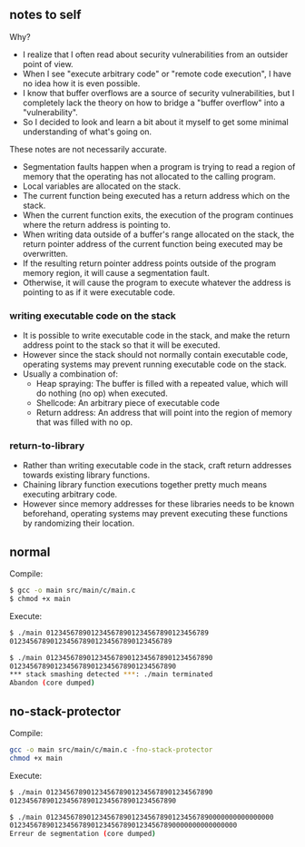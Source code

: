 ## notes to self

Why?

- I realize that I often read about security vulnerabilities from an outsider point of view.
- When I see "execute arbitrary code" or "remote code execution", I have no idea how it is even possible.
- I know that buffer overflows are a source of security vulnerabilities, but I completely lack the theory on how to bridge a "buffer overflow" into a "vulnerability".
- So I decided to look and learn a bit about it myself to get some minimal understanding of what's going on.

These notes are not necessarily accurate.

- Segmentation faults happen when a program is trying to read a region of memory that the operating has not allocated to the calling program.
- Local variables are allocated on the stack.
- The current function being executed has a return address which on the stack.
- When the current function exits, the execution of the program continues where the return address is pointing to.
- When writing data outside of a buffer's range allocated on the stack,
  the return pointer address of the current function being executed may be overwritten.
- If the resulting return pointer address points outside of the program memory region, it will cause a segmentation fault.
- Otherwise, it will cause the program to execute whatever the address is pointing to as if it were executable code.

### writing executable code on the stack

- It is possible to write executable code in the stack, and make the return address point to the stack so that it will be executed.
- However since the stack should not normally contain executable code, operating systems may prevent running executable code on the stack.
- Usually a combination of:
  - Heap spraying: The buffer is filled with a repeated value, which will do nothing (no op) when executed.
  - Shellcode: An arbitrary piece of executable code
  - Return address: An address that will point into the region of memory that was filled with no op.

### return-to-library

- Rather than writing executable code in the stack, craft return addresses towards existing library functions.
- Chaining library function executions together pretty much means executing arbitrary code.
- However since memory addresses for these libraries needs to be known beforehand, operating systems may prevent executing these functions by randomizing their location.

## normal

Compile:

```sh
$ gcc -o main src/main/c/main.c
$ chmod +x main
```

Execute:

```sh
$ ./main 0123456789012345678901234567890123456789
0123456789012345678901234567890123456789

$ ./main 01234567890123456789012345678901234567890
01234567890123456789012345678901234567890
*** stack smashing detected ***: ./main terminated
Abandon (core dumped)     
```

## no-stack-protector

Compile:

```sh
gcc -o main src/main/c/main.c -fno-stack-protector
chmod +x main
```

Execute:

```sh
$ ./main 01234567890123456789012345678901234567890
01234567890123456789012345678901234567890

$ ./main 01234567890123456789012345678901234567890000000000000000
01234567890123456789012345678901234567890000000000000000
Erreur de segmentation (core dumped)
```